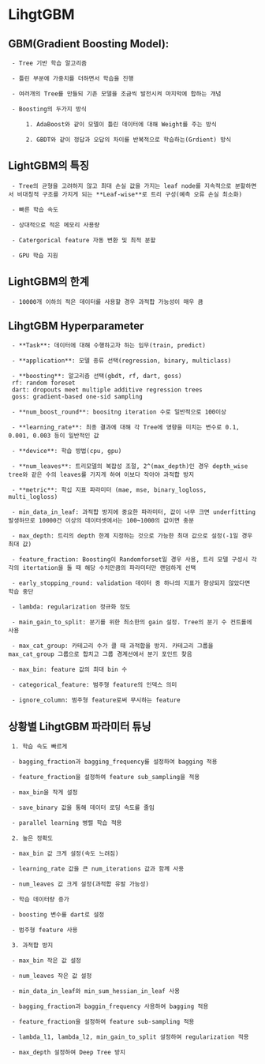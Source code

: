 # LihgtGBM

 ## GBM(Gradient Boosting Model):
     
     - Tree 기반 학습 알고리즘

     - 틀린 부분에 가중치를 더하면서 학습을 진행

     - 여러개의 Tree를 만들되 기존 모델을 조금씩 발전시켜 마지막에 합하는 개념

     - Boosting의 두가지 방식

         1. AdaBoost와 같이 모델이 틀린 데이터에 대해 Weight를 주는 방식

         2. GBDT와 같이 정답과 오답의 차이를 반복적으로 학습하는(Grdient) 방식



 ## LightGBM의 특징

     - Tree의 균형을 고려하지 않고 최대 손실 값을 가지는 leaf node를 지속적으로 분할하면서 비대칭적 구조를 가지게 되는 **Leaf-wise**로 트리 구성(예측 오류 손실 최소화)

     - 빠른 학습 속도

     - 상대적으로 적은 메모리 사용량
     
     - Catergorical feature 자동 변환 및 최적 분할

     - GPU 학습 지원

## LightGBM의 한계

     - 10000개 이하의 적은 데이터를 사용할 경우 과적합 가능성이 매우 큼

## LihgtGBM Hyperparameter

     - **Task**: 데이터에 대해 수행하고자 하는 임무(train, predict)

     - **application**: 모델 종류 선택(regression, binary, multiclass)

     - **boosting**: 알고리즘 선택(gbdt, rf, dart, goss)
     rf: random foreset
     dart: dropouts meet multiple additive regression trees
     goss: gradient-based one-sid sampling

     - **num_boost_round**: boositng iteration 수로 일반적으로 100이상

     - **learning_rate**: 최종 결과에 대해 각 Tree에 영향을 미치는 변수로 0.1, 0.001, 0.003 등이 일반적인 값

     - **device**: 학습 방법(cpu, gpu)

     - **num_leaves**: 트리모델의 복잡성 조절, 2^(max_depth)인 경우 depth_wise tree와 같은 수의 leaves를 가지게 하여 이보다 작아야 과적합 방지

     - **metric**: 학십 지표 파라미터 (mae, mse, binary_logloss, multi_logloss)

     - min_data_in_leaf: 과적합 방지에 중요한 파라미터, 값이 너무 크면 underfitting 발생하므로 10000건 이상의 데이터셋에서는 100~1000의 값이면 충분

     - max_depth: 트리의 depth 한계 지정하는 것으로 가능한 최대 값으로 설정(-1일 경우 최대 값)

     - feature_fraction: Boosting이 Randomforset일 경우 사용, 트리 모델 구성시 각각의 itertation을 돌 때 해당 수치만큼의 파라미터만 랜덤하게 선택

     - early_stopping_round: validation 데이터 중 하나의 지표가 향상되지 않았다면 학습 중단

     - lambda: regularization 정규화 정도

     - main_gain_to_split: 분기를 위한 최소한의 gain 설정. Tree의 분기 수 컨트롤에 사용

     - max_cat_group: 카테고리 수가 클 때 과적합을 방지. 카테고리 그룹을 max_cat_group 그룹으로 합치고 그룹 경계선에서 분기 포인트 찾음

     - max_bin: feature 값의 최대 bin 수

     - categorical_feature: 범주형 feature의 인덱스 의미

     - ignore_column: 범주형 feature로써 무시하는 feature

## 상황별 LihgtGBM 파라미터 튜닝

     1. 학습 속도 빠르게

     - bagging_fraction과 bagging_frequency를 설정하여 bagging 적용

     - feature_fraction을 설정하여 feature sub_sampling을 적용

     - max_bin을 작게 설정

     - save_binary 값을 통해 데이터 로딩 속도를 줄임

     - parallel learning 병렬 학습 적용

     2. 높은 정확도

     - max_bin 값 크게 설정(속도 느려짐)

     - learning_rate 값을 큰 num_iterations 값과 함께 사용

     - num_leaves 값 크게 설정(과적합 유발 가능성)

     - 학습 데이터량 증가

     - boosting 변수를 dart로 설정

     - 범주형 feature 사용

     3. 과적합 방지

     - max_bin 작은 값 설정

     - num_leaves 작은 값 설정

     - min_data_in_leaf와 min_sum_hessian_in_leaf 사용

     - bagging_fraction과 baggin_frequency 사용하여 bagging 적용

     - feature_fraction을 설정하여 feature sub-sampling 적용

     - lambda_l1, lambda_l2, min_gain_to_split 설정하여 regularization 적용

     - max_depth 설정하여 Deep Tree 방지

